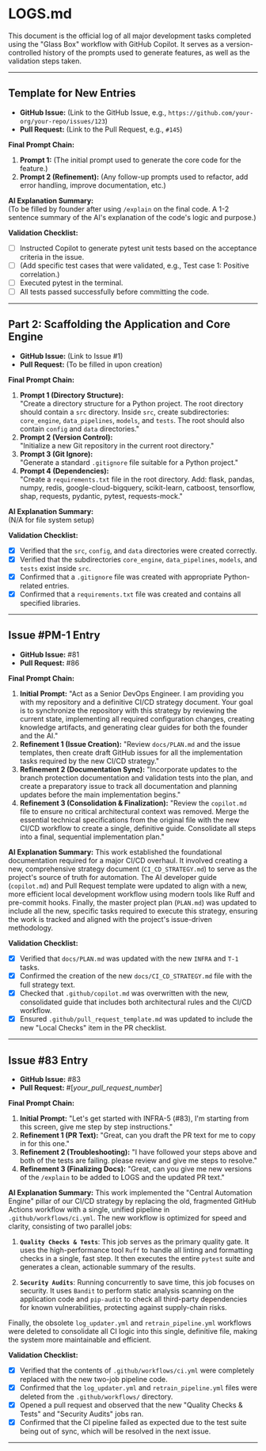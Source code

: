 # LOGS.md

This document is the official log of all major development tasks completed using the "Glass Box" workflow with GitHub Copilot. It serves as a version-controlled history of the prompts used to generate features, as well as the validation steps taken.

---

## Template for New Entries

- **GitHub Issue:** (Link to the GitHub Issue, e.g., `https://github.com/your-org/your-repo/issues/123`)
- **Pull Request:** (Link to the Pull Request, e.g., `#145`)

**Final Prompt Chain:**
1. **Prompt 1:** (The initial prompt used to generate the core code for the feature.)
2. **Prompt 2 (Refinement):** (Any follow-up prompts used to refactor, add error handling, improve documentation, etc.)

**AI Explanation Summary:**  
(To be filled by founder after using `/explain` on the final code. A 1-2 sentence summary of the AI's explanation of the code's logic and purpose.)

**Validation Checklist:**
- [ ] Instructed Copilot to generate pytest unit tests based on the acceptance criteria in the issue.
- [ ] (Add specific test cases that were validated, e.g., Test case 1: Positive correlation.)
- [ ] Executed pytest in the terminal.
- [ ] All tests passed successfully before committing the code.

---

## Part 2: Scaffolding the Application and Core Engine

- **GitHub Issue:** (Link to Issue #1)
- **Pull Request:** (To be filled in upon creation)

**Final Prompt Chain:**
1. **Prompt 1 (Directory Structure):**  
   "Create a directory structure for a Python project. The root directory should contain a `src` directory. Inside `src`, create subdirectories: `core_engine`, `data_pipelines`, `models`, and `tests`. The root should also contain `config` and `data` directories."
2. **Prompt 2 (Version Control):**  
   "Initialize a new Git repository in the current root directory."
3. **Prompt 3 (Git Ignore):**  
   "Generate a standard `.gitignore` file suitable for a Python project."
4. **Prompt 4 (Dependencies):**  
   "Create a `requirements.txt` file in the root directory. Add: flask, pandas, numpy, redis, google-cloud-bigquery, scikit-learn, catboost, tensorflow, shap, requests, pydantic, pytest, requests-mock."

**AI Explanation Summary:**  
(N/A for file system setup)

**Validation Checklist:**
- [x] Verified that the `src`, `config`, and `data` directories were created correctly.
- [x] Verified that the subdirectories `core_engine`, `data_pipelines`, `models`, and `tests` exist inside `src`.
- [x] Confirmed that a `.gitignore` file was created with appropriate Python-related entries.
- [x] Confirmed that a `requirements.txt` file was created and contains all specified libraries.

---
## Issue #PM-1 Entry

- **GitHub Issue:** #81
- **Pull Request:** #86

**Final Prompt Chain:**
1.  **Initial Prompt:** "Act as a Senior DevOps Engineer. I am providing you with my repository and a definitive CI/CD strategy document. Your goal is to synchronize the repository with this strategy by reviewing the current state, implementing all required configuration changes, creating knowledge artifacts, and generating clear guides for both the founder and the AI."
2.  **Refinement 1 (Issue Creation):** "Review `docs/PLAN.md` and the issue templates, then create draft GitHub issues for all the implementation tasks required by the new CI/CD strategy."
3.  **Refinement 2 (Documentation Sync):** "Incorporate updates to the branch protection documentation and validation tests into the plan, and create a preparatory issue to track all documentation and planning updates before the main implementation begins."
4.  **Refinement 3 (Consolidation & Finalization):** "Review the `copilot.md` file to ensure no critical architectural context was removed. Merge the essential technical specifications from the original file with the new CI/CD workflow to create a single, definitive guide. Consolidate all steps into a final, sequential implementation plan."

**AI Explanation Summary:**
This work established the foundational documentation required for a major CI/CD overhaul. It involved creating a new, comprehensive strategy document (`CI_CD_STRATEGY.md`) to serve as the project's source of truth for automation. The AI developer guide (`copilot.md`) and Pull Request template were updated to align with a new, more efficient local development workflow using modern tools like Ruff and pre-commit hooks. Finally, the master project plan (`PLAN.md`) was updated to include all the new, specific tasks required to execute this strategy, ensuring the work is tracked and aligned with the project's issue-driven methodology.

**Validation Checklist:**
- [x] Verified that `docs/PLAN.md` was updated with the new `INFRA` and `T-1` tasks.
- [x] Confirmed the creation of the new `docs/CI_CD_STRATEGY.md` file with the full strategy text.
- [x] Checked that `.github/copilot.md` was overwritten with the new, consolidated guide that includes both architectural rules and the CI/CD workflow.
- [x] Ensured `.github/pull_request_template.md` was updated to include the new "Local Checks" item in the PR checklist.

---
## Issue #83 Entry

- **GitHub Issue:** #83
- **Pull Request:** #[*your_pull_request_number*]

**Final Prompt Chain:**
1.  **Initial Prompt:** "Let's get started with INFRA-5 (#83), I'm starting from this screen, give me step by step instructions."
2.  **Refinement 1 (PR Text):** "Great, can you draft the PR text for me to copy in for this one."
3.  **Refinement 2 (Troubleshooting):** "I have followed your steps above and both of the tests are failing. please review and give me steps to resolve."
4.  **Refinement 3 (Finalizing Docs):** "Great, can you give me new versions of the `/explain` to be added to LOGS and the updated PR text."

**AI Explanation Summary:**
This work implemented the "Central Automation Engine" pillar of our CI/CD strategy by replacing the old, fragmented GitHub Actions workflow with a single, unified pipeline in `.github/workflows/ci.yml`. The new workflow is optimized for speed and clarity, consisting of two parallel jobs:

1.  **`Quality Checks & Tests`**: This job serves as the primary quality gate. It uses the high-performance tool `Ruff` to handle all linting and formatting checks in a single, fast step. It then executes the entire `pytest` suite and generates a clean, actionable summary of the results.

2.  **`Security Audits`**: Running concurrently to save time, this job focuses on security. It uses `Bandit` to perform static analysis scanning on the application code and `pip-audit` to check all third-party dependencies for known vulnerabilities, protecting against supply-chain risks.

Finally, the obsolete `log_updater.yml` and `retrain_pipeline.yml` workflows were deleted to consolidate all CI logic into this single, definitive file, making the system more maintainable and efficient.

**Validation Checklist:**
- [x] Verified that the contents of `.github/workflows/ci.yml` were completely replaced with the new two-job pipeline code.
- [x] Confirmed that the `log_updater.yml` and `retrain_pipeline.yml` files were deleted from the `.github/workflows/` directory.
- [x] Opened a pull request and observed that the new "Quality Checks & Tests" and "Security Audits" jobs ran.
- [x] Confirmed that the CI pipeline failed as expected due to the test suite being out of sync, which will be resolved in the next issue.

---

